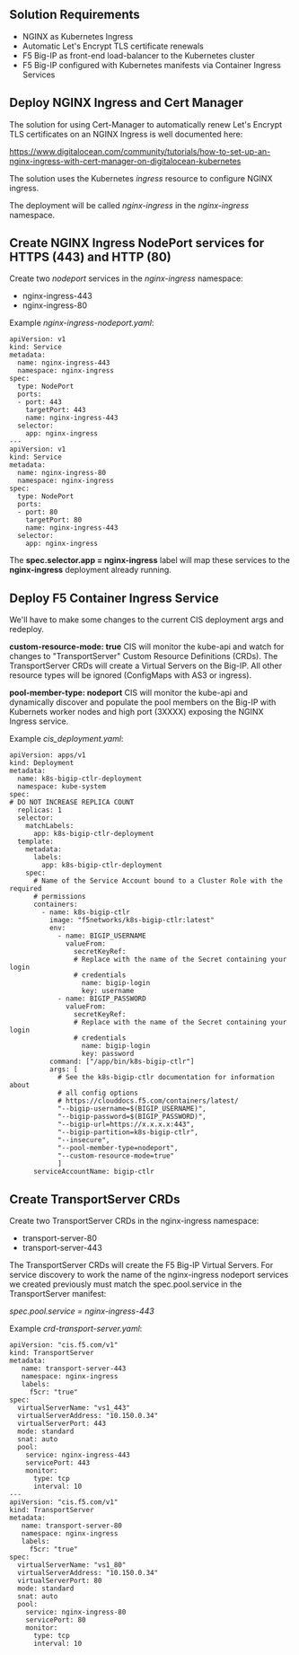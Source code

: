 Solution Requirements
---------------------

* NGINX as Kubernetes Ingress
* Automatic Let's Encrypt TLS certificate renewals 
* F5 Big-IP as front-end load-balancer to the Kubernetes cluster
* F5 Big-IP configured with Kubernetes manifests via Container Ingress Services


Deploy NGINX Ingress and Cert Manager
-------------------------------------

The solution for using Cert-Manager to automatically renew Let's Encrypt TLS certificates on an NGINX Ingress is well documented here:

https://www.digitalocean.com/community/tutorials/how-to-set-up-an-nginx-ingress-with-cert-manager-on-digitalocean-kubernetes

The solution uses the Kubernetes _ingress_ resource to configure NGINX ingress.

The deployment will be called _nginx-ingress_ in the _nginx-ingress_ namespace.


Create NGINX Ingress NodePort services for HTTPS (443) and HTTP (80)
--------------------------------------------------------------------

Create two _nodeport_ services in the _nginx-ingress_ namespace:

* nginx-ingress-443
* nginx-ingress-80

Example _nginx-ingress-nodeport.yaml_:
```
apiVersion: v1
kind: Service
metadata:
  name: nginx-ingress-443
  namespace: nginx-ingress
spec:
  type: NodePort 
  ports:
  - port: 443
    targetPort: 443
    name: nginx-ingress-443
  selector:
    app: nginx-ingress
---
apiVersion: v1
kind: Service
metadata:
  name: nginx-ingress-80
  namespace: nginx-ingress
spec:
  type: NodePort 
  ports:
  - port: 80
    targetPort: 80
    name: nginx-ingress-443
  selector:
    app: nginx-ingress
```
The **spec.selector.app = nginx-ingress** label will map these services to the **nginx-ingress** deployment already running.

Deploy F5 Container Ingress Service
-----------------------------------

We'll have to make some changes to the current CIS deployment args and redeploy.
 
**custom-resource-mode: true**
CIS will monitor the kube-api and watch for changes to "TransportServer" Custom Resource Definitions (CRDs). The TransportServer CRDs will create a Virtual Servers on the Big-IP. All other resource types will be ignored (ConfigMaps with AS3 or ingress).
 
**pool-member-type: nodeport**
CIS will monitor the kube-api and dynamically discover and populate the pool members on the Big-IP with Kubernets worker nodes and high port (3XXXX) exposing the NGINX Ingress service.

Example _cis_deployment.yaml_:
```
apiVersion: apps/v1
kind: Deployment
metadata:
  name: k8s-bigip-ctlr-deployment
  namespace: kube-system
spec:
# DO NOT INCREASE REPLICA COUNT
  replicas: 1
  selector:
    matchLabels:
      app: k8s-bigip-ctlr-deployment
  template:
    metadata:
      labels:
        app: k8s-bigip-ctlr-deployment
    spec:
      # Name of the Service Account bound to a Cluster Role with the required
      # permissions
      containers:
        - name: k8s-bigip-ctlr
          image: "f5networks/k8s-bigip-ctlr:latest"
          env:
            - name: BIGIP_USERNAME
              valueFrom:
                secretKeyRef:
                # Replace with the name of the Secret containing your login
                # credentials
                  name: bigip-login
                  key: username
            - name: BIGIP_PASSWORD
              valueFrom:
                secretKeyRef:
                # Replace with the name of the Secret containing your login
                # credentials
                  name: bigip-login
                  key: password
          command: ["/app/bin/k8s-bigip-ctlr"]
          args: [
            # See the k8s-bigip-ctlr documentation for information about
            # all config options
            # https://clouddocs.f5.com/containers/latest/
            "--bigip-username=$(BIGIP_USERNAME)",
            "--bigip-password=$(BIGIP_PASSWORD)",
            "--bigip-url=https://x.x.x.x:443",
            "--bigip-partition=k8s-bigip-ctlr",
            "--insecure",
            "--pool-member-type=nodeport",
            "--custom-resource-mode=true"
            ]
      serviceAccountName: bigip-ctlr
```
			
Create TransportServer CRDs
---------------------------

Create two TransportServer CRDs in the nginx-ingress namespace:

* transport-server-80
* transport-server-443 

The TransportServer CRDs will create the F5 Big-IP Virtual Servers. For service discovery to work the name of the nginx-ingress nodeport services we created previously must match the spec.pool.service in the TransportServer manifest: 

_spec.pool.service = nginx-ingress-443_

Example _crd-transport-server.yaml_:
```
apiVersion: "cis.f5.com/v1"
kind: TransportServer
metadata:
   name: transport-server-443
   namespace: nginx-ingress
   labels:
     f5cr: "true"
spec:
  virtualServerName: "vs1_443"
  virtualServerAddress: "10.150.0.34"
  virtualServerPort: 443
  mode: standard
  snat: auto
  pool:
    service: nginx-ingress-443
    servicePort: 443
    monitor:
      type: tcp
      interval: 10
---
apiVersion: "cis.f5.com/v1"
kind: TransportServer
metadata:
   name: transport-server-80
   namespace: nginx-ingress
   labels:
     f5cr: "true"
spec:
  virtualServerName: "vs1_80"
  virtualServerAddress: "10.150.0.34"
  virtualServerPort: 80
  mode: standard
  snat: auto
  pool:
    service: nginx-ingress-80
    servicePort: 80
    monitor:
      type: tcp
      interval: 10
```